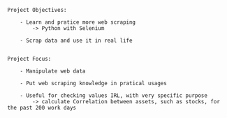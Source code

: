 
	Project Objectives:

		- Learn and pratice more web scraping
			-> Python with Selenium
			
		- Scrap data and use it in real life
		
		
	Project Focus:

		- Manipulate web data
		
		- Put web scraping knowledge in pratical usages
		
		- Useful for checking values IRL, with very specific purpose
			-> calculate Correlation between assets, such as stocks, for the past 200 work days
